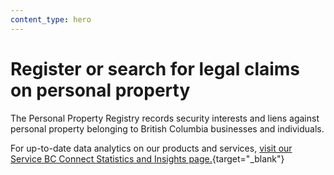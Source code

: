 ```yaml
---
content_type: hero
---
```


# Register or search for legal claims on personal property

The Personal Property Registry records security interests and liens against personal property belonging to British Columbia businesses and individuals.

For up-to-date data analytics on our products and services, [visit our Service BC Connect Statistics and Insights page.](https://www.analytics.bcregistry.gov.bc.ca/){target="_blank"}